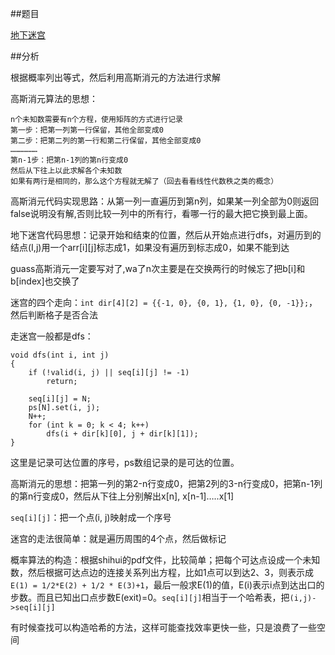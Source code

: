 ##题目

[地下迷宫](http://acm.zjut.edu.cn/ShowProblem.aspx?ShowID=1423)

##分析

根据概率列出等式，然后利用高斯消元的方法进行求解

高斯消元算法的思想：

```
n个未知数需要有n个方程，使用矩阵的方式进行记录
第一步：把第一列第一行保留，其他全部变成0
第二步：把第二列的第一行和第二行保留，其他全部变成0
………………
第n-1步：把第n-1列的第n行变成0
然后从下往上以此求解各个未知数
如果有两行是相同的，那么这个方程就无解了（回去看看线性代数秩之类的概念）
```

高斯消元代码实现思路：从第一列一直遍历到第n列，如果某一列全部为0则返回false说明没有解,否则比较一列中的所有行，看哪一行的最大把它换到最上面。

地下迷宫代码思想：记录开始和结束的位置，然后从开始点进行dfs，对遍历到的结点(I,j)用一个arr[i][j]标志成1，如果没有遍历到标志成0，如果不能到达

guass高斯消元一定要写对了,wa了n次主要是在交换两行的时候忘了把b[i]和b[index]也交换了

迷宫的四个走向：`int dir[4][2] = {{-1, 0}, {0, 1}, {1, 0}, {0, -1}};`，然后判断格子是否合法

走迷宫一般都是dfs：

```
void dfs(int i, int j)
{
    if (!valid(i, j) || seq[i][j] != -1)
        return;

    seq[i][j] = N;
    ps[N].set(i, j);
    N++;
    for (int k = 0; k < 4; k++)
        dfs(i + dir[k][0], j + dir[k][1]);
}
```

这里是记录可达位置的序号，ps数组记录的是可达的位置。

高斯消元的思想：把第一列的第2-n行变成0，把第2列的3-n行变成0，把第n-1列的第n行变成0，然后从下往上分别解出x[n], x[n-1]…..x[1]

`seq[i][j]`：把一个点(i, j)映射成一个序号

迷宫的走法很简单：就是遍历周围的4个点，然后做标记

概率算法的构造：根据shihui的pdf文件，比较简单；把每个可达点设成一个未知数，然后根据可达点边的连接关系列出方程，比如1点可以到达2、3，则表示成`E(1) = 1/2*E(2) + 1/2 * E(3)+1`，最后一般求E(1)的值，E(i)表示i点到达出口的步数。而且已知出口点步数E(exit)=0。`seq[i][j]`相当于一个哈希表，把`(i,j)->seq[i][j]`

有时候查找可以构造哈希的方法，这样可能查找效率更快一些，只是浪费了一些空间
